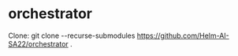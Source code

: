 # orchestrator

Clone: git clone --recurse-submodules https://github.com/Helm-AI-SA22/orchestrator .
